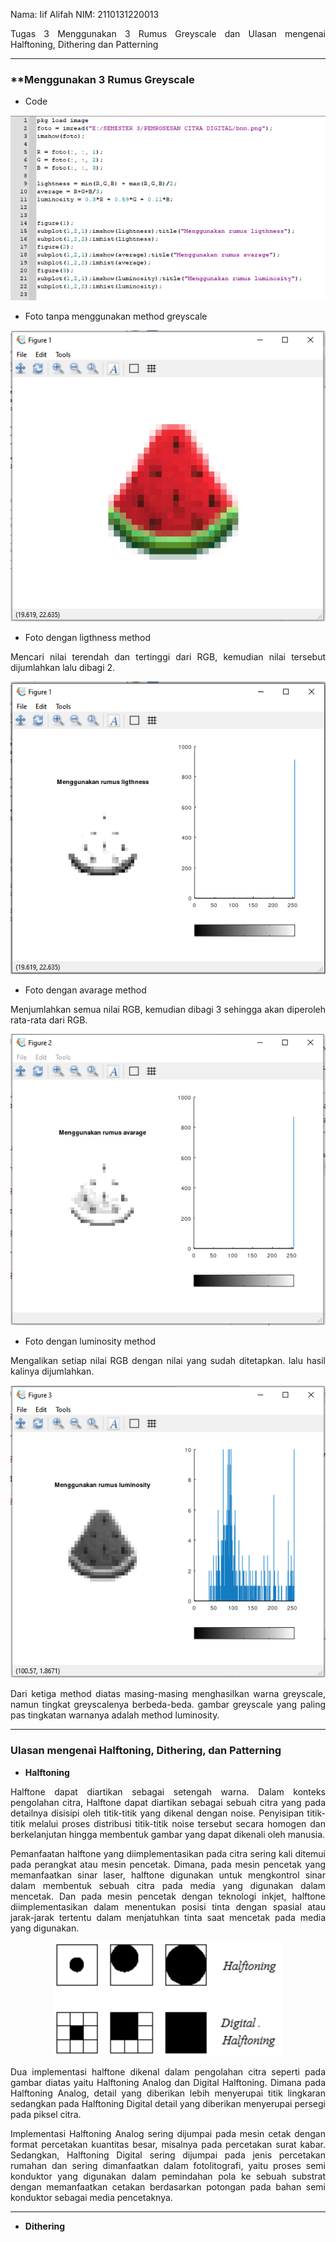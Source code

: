 Nama: Iif Alifah
NIM: 2110131220013

<p align="justify">
Tugas 3 Menggunakan 3 Rumus Greyscale dan Ulasan mengenai Halftoning, Dithering dan Patterning</p>

---

### **Menggunakan 3 Rumus Greyscale

* Code

<p justify="center"><img src="img/foto5.PNG"></p>

* Foto tanpa menggunakan method greyscale

<p justify="center"><img src="img/foto1.PNG"></p>

* Foto dengan ligthness method

<p align="justify">
Mencari nilai terendah dan tertinggi dari RGB, kemudian nilai tersebut dijumlahkan lalu dibagi 2.</p>

<p justify="center"><img src="img/foto2.PNG"></p>

* Foto dengan avarage method
<p align="justify">
Menjumlahkan semua nilai RGB, kemudian dibagi 3 sehingga akan diperoleh rata-rata dari RGB.</p>

<p justify="center"><img src="img/foto3.PNG"></p>

* Foto dengan luminosity method

<p align="justify">
Mengalikan setiap nilai RGB dengan nilai yang sudah ditetapkan. lalu hasil kalinya dijumlahkan.

<p justify="center"><img src="img/foto4.PNG"></p>

<p align="justify">
Dari ketiga method diatas masing-masing menghasilkan warna greyscale, namun tingkat greyscalenya berbeda-beda. gambar greyscale yang paling pas tingkatan warnanya adalah method luminosity.

---

### Ulasan mengenai Halftoning, Dithering, dan Patterning

* **Halftoning**
<p align="justify">
Halftone dapat diartikan sebagai setengah warna. Dalam konteks
pengolahan citra, Halftone dapat diartikan sebagai sebuah citra yang pada detailnya disisipi oleh titik-titik yang dikenal dengan noise. Penyisipan titik-titik melalui proses distribusi titik-titik noise tersebut secara homogen dan berkelanjutan hingga membentuk gambar yang dapat dikenali oleh manusia.</p>

<p align="justify">
Pemanfaatan halftone yang diimplementasikan pada citra sering kali ditemui pada perangkat atau mesin pencetak. Dimana, pada mesin pencetak yang memanfaatkan sinar laser, halftone digunakan untuk mengkontrol sinar dalam membentuk sebuah citra pada media yang digunakan dalam mencetak. Dan pada mesin pencetak dengan teknologi inkjet, halftone diimplementasikan dalam menentukan posisi tinta dengan spasial atau jarak-jarak tertentu dalam menjatuhkan tinta saat mencetak pada media yang digunakan. </p>

<p align="center"><img src="img/foto6.PNG"></p>

<p align="justify">
Dua implementasi halftone dikenal dalam pengolahan citra seperti pada
gambar diatas yaitu Halftoning Analog dan Digital Halftoning. Dimana pada
Halftoning Analog, detail yang diberikan lebih menyerupai titik lingkaran
sedangkan pada Halftoning Digital detail yang diberikan menyerupai persegi pada
piksel citra.</p>

<p align="justify">
Implementasi Halftoning Analog sering dijumpai pada mesin cetak dengan format percetakan kuantitas besar, misalnya pada percetakan surat kabar. Sedangkan, Halftoning Digital sering dijumpai pada jenis percetakan rumahan dan sering dimanfaatkan dalam fotolitografi, yaitu proses semi konduktor yang digunakan dalam pemindahan pola ke sebuah substrat dengan memanfaatkan cetakan berdasarkan potongan pada bahan semi konduktor sebagai media pencetaknya.</p>

---

* **Dithering**






